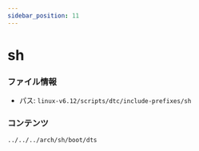 ```yaml
---
sidebar_position: 11
---
```

# sh

### ファイル情報

- パス: `linux-v6.12/scripts/dtc/include-prefixes/sh`

### コンテンツ

```txt
../../../arch/sh/boot/dts
```
